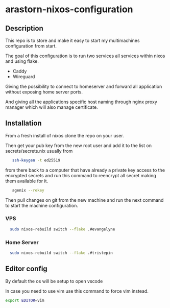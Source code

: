 # arastorn-nixos-configuration

## Description

This repo is to store and make it easy to start my multimachines configuration from start.

The goal of this configuration is to run two services all services within nixos and using flake.

- Caddy
- Wireguard

Giving the possibility to connect to homeserver and forward all application without exposing home server ports.

And giving all the applications specific host naming through nginx proxy manager which will also manage certificate.

## Installation

 From a fresh install of nixos clone the repo on your user.

 Then get your pub key from the new root user and add it to the list on secrets/secrets.nix usually from 

 ```bash
    ssh-keygen -t ed25519
 ```

 from there back to a computer that have already a private key access to the encrypted secrets and run this command to reencrypt all secret making them available for it.

 ```bash
    agenix --rekey
 ```

Then pull changes on git from the new machine and run the next command to start the machine configuration.

 ### VPS

 ```bash
   sudo nixos-rebuild switch --flake .#evangelyne
 ```

### Home Server

 ```bash
   sudo nixos-rebuild switch --flake .#tristepin
 ```

 ## Editor config

By default the os will be setup to open vscode

In case you need to use vim use this command to force vim instead.

```bash
export EDITOR=vim
```